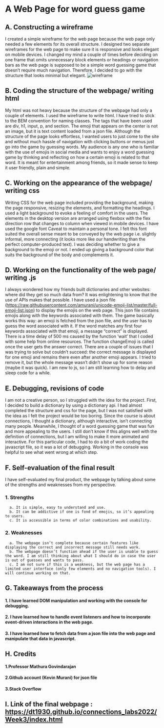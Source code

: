 # A Web Page for word guess game

## A. Constructing a wireframe
I created a simple wireframe for the web page because the web page only needed a few elements for its overall structure. I designed two separate wireframes for the web page to make sure it is responsive and looks elegant on mobile devices. I changed my mind a couple of times before deciding on one frame that omits unnecessary block elements or headings or navigation bars as the web page is supposed to be a simple word guessing game that doesn’t require much navigation. Therefore, I decided to go with the structure that looks minimal but elegant.
![wireframe](https://dt1930.github.io/connections_labs2022/Week3/wireframe.png?raw=true)

## B. Coding the structure of the webpage/ writing html
My html was not heavy because the structure of the webpage had only a couple of elements. I used the wireframe to write html. I have tried to stick to the BEM convention for naming classes. The tags that have been used are div, h1, input, p, and section. The emoji that appears on the center is not an image, but it is text content loaded from a json file. Although the structure of the page looks effortless, I wanted users to just come to the site and without much hassle of navigation with clicking buttons or menus just go into the game by guessing words. My audience is any one who is familiar with the use of emojis in social media and wants to enjoy a word guessing game by thinking and reflecting on how a certain emoji is related to that word. It is meant for entertainment among friends, so it made sense to keep it user friendly, plain and simple.

## C. Working on the appearance of the webpage/ writing css
Writing CSS for the web page included providing the background, making the page responsive, resizing the elements, and formatting the headings. I used a light background to evoke a feeling of comfort in the users. The elements in the desktop version are arranged using flexbox with the flex direction row that changes to column when viewed in mobile devices. I have used the google font Caveat to maintain a personal tone. I felt this font suited the overall sense meant to be conveyed by the web page i.e. slightly informal, more connecting (it looks more like our handwriting than the perfect computer-produced text). I was deciding whether to give a background to the emoji or not. I ended up giving a background color that suits the background of the body and complements it. 

## D. Working on the functionality of the web page/ writing .js
I always wondered how my friends built dictionaries and other websites: where did they get so much data from? It was enlightening to know that the use of APIs makes that possible. I have used  a json file (https://raw.githubusercontent.com/amurani/unicode-emoji-list/master/full-emoji-list.json) to display the emojis on the web page. This json file contains emojis along with the keywords associated with them. The game basically works this way: an emoji is fetched from the json file, and the user has to guess the word associated with it. If the word matches any first four keywords associated with that emoji, a message “correct” is displayed. There is a time delay of 500 ms caused by the function ‘wait’ that I coded with some help from online resources. The function changeEmoji is called once the user gets the answer correct. There are a couple of issues that I was trying to solve but couldn’t succeed: the correct message is displayed for one emoji and remains there even after another emoji appears. I tried to remove it, but the whole message wasn’t didn’t show up for some reason (maybe it was quick). I am new to js, so I am still learning how to delay and sleep code for a while. 

## E. Debugging, revisions of code
I am not a creative person, so I struggled with the idea for the project. First, I decided to build a dictionary by using a dictionary api. I had almost completed the structure and css for the page, but I was not satisfied with the idea as I felt the project would be too boring. Since the course is about connections, I thought a dictionary, although interactive, isn’t connecting many people. Meanwhile, I thought of a word guessing game that was fun and more appealing to the users. I still don’t know if this aligns well with the definition of connections, but I am willing to make it more animated and interactive. For this particular code, I had to do a bit of work coding the javascript file, so it was a lot of debugging. Working in the console was helpful to see what went wrong at which step.

## F. Self-evaluation of the final result
I have self-evaluated my final product, the webpage by talking about some of the strengths and weaknesses from my perspective.
 ### 1. Strengths
      a. It is simple, easy to understand and use.
      b. It can be addictive if one is fond of emojis, so it’s appealing to users.
      c. It is accessible in terms of color combinations and usability.
      
  ### 2. Weaknesses
      a. The webpage isn’t complete because certain features like displaying the correct and incorrect message still needs work. 
      b. The webpage doesn’t function ahead if the user is unable to guess the word. I am still thinking about what I should do in case the user is out of guesses and wants to pass. 
      c. I am not sure if this is a weakness, but the web page has a limited user interface (only few elements and no navigation tools). I will continue working on that.

## G. Takeaways from the process
#### 1. I have learned DOM manipulation and working with the console for debugging.
#### 2. I have learned how to handle event listeners and how to incorporate event-driven interactions in the web page.
#### 3. I have learned how to fetch data from a json file into the web page and manipulate that data in javascript.

## H. Credits
#### 1.Professor Mathura Govindarajan
#### 2.Github account (Kevin Murani) for json file
#### 3.Stack Overflow

## I. Link of the final webpage : https://dt1930.github.io/connections_labs2022/Week3/index.html


